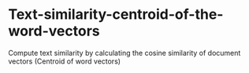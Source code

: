 # Text-similarity-centroid-of-the-word-vectors
Compute text similarity by calculating the cosine similarity of document vectors (Centroid of word vectors)
